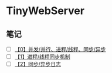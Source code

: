 # TinyWebServer

## 笔记
- [ ] [【0】并发/并行、进程/线程、同步/异步](notebook/【0】并发与并行、进程与线程、同步与异步.md)
- [ ] [【1】进程/线程同步机制](notebook/【1】进程、线程的同步机制.md)
- [ ] [【2】同步/异步日志](notebook/【2】同步、异步日志.md)
